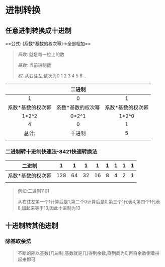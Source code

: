 # 进制转换

## 任意进制转换成十进制

==公式: (系数*基数的权次幂)->全部相加==

>*系数:* 就是每一位上的数
>
>*基数:* 当前进制数
>
>*权:* 从右往左,依次为0 1 2 3 4 5 6 ..

|                   |      二进制       |                   |
| :---------------: | :---------------: | :---------------: |
|         1         |         0         |         1         |
| 系数*基数的权次幂 | 系数*基数的权次幂 | 系数*基数的权次幂 |
|       1*2^2       |       0*2^1       |       1*2^0       |
|         4         |         0         |         1         |
|       总计:       |      十进制       |         5         |
|                   |                   |                   |

### 二进制转十进制快速法-8421快速转换法

|      二进制       | 1    | 1    | 1    | 1    | 1    |  1   |  1   |  1   |
| :---------------: | ---- | ---- | ---- | ---- | ---- | :--: | :--: | :--: |
| 系数*基数的权次幂 | 128  | 64   | 32   | 16   | 8    |  4   |  2   |  1   |
|                   |      |      |      |      |      |      |      |      |

> 例如:二进制1101
>
> 从右往左第一个1计算后是1,第二个0计算后是0,第三个1代表4,第四个1代表8,加起来等于13,因此十进制为13

## 十进制转其他进制

### 除基取余法

> 不断的除以基数(几进制,基数就是几)得到余数,直到商为0,再将余数倒着拼起来即可.